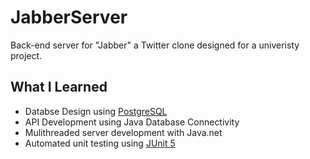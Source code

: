 # JabberServer
Back-end server for "Jabber" a Twitter clone designed for a univeristy project.
## What I Learned
* Databse Design using [PostgreSQL](https://www.postgresql.org/)
* API Development using Java Database Connectivity
* Mulithreaded server development with Java.net
* Automated unit testing using [JUnit 5](https://junit.org/junit5/)
